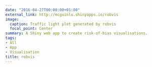 ```yaml
---
date: "2016-04-27T00:00:00+01:00"
external_link: http://mcguinlu.shinyapps.io/robvis
image:
  caption: Traffic light plot generated by robvis
  focal_point: Center
summary: A Shiny web app to create risk-of-bias visualisations.
tags:
- All
- App
- Visualisation
title: robvis
---
```

